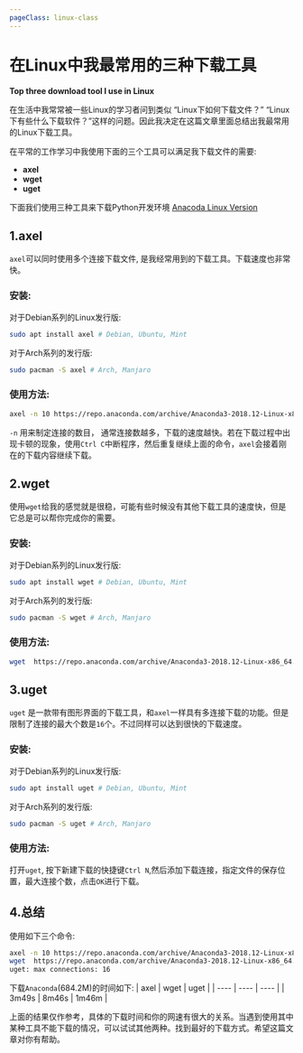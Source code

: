 ```yaml
---
pageClass: linux-class
---
```


# 在Linux中我最常用的三种下载工具 
**Top three download tool I use in Linux**

在生活中我常常被一些Linux的学习者问到类似 “Linux下如何下载文件？” “Linux下有些什么下载软件？”这样的问题。因此我决定在这篇文章里面总结出我最常用的Linux下载工具。

在平常的工作学习中我使用下面的三个工具可以满足我下载文件的需要:
- **axel**
- **wget**
- **uget**

下面我们使用三种工具来下载Python开发环境 [Anacoda Linux Version](https://repo.anaconda.com/archive/Anaconda3-2018.12-Linux-x86_64.sh)

## 1.axel
`axel`可以同时使用多个连接下载文件, 是我经常用到的下载工具。下载速度也非常快。
### 安装:
对于Debian系列的Linux发行版:
``` bash
sudo apt install axel # Debian, Ubuntu, Mint
```
对于Arch系列的发行版:
```bash
sudo pacman -S axel # Arch, Manjaro
```

### 使用方法:
```bash
axel -n 10 https://repo.anaconda.com/archive/Anaconda3-2018.12-Linux-x86_64.sh
```
`-n` 用来制定连接的数目， 通常连接数越多，下载的速度越快。若在下载过程中出现卡顿的现象，使用`Ctrl C`中断程序，然后重复继续上面的命令，`axel`会接着刚在的下载内容继续下载。


## 2.wget
使用`wget`给我的感觉就是很稳，可能有些时候没有其他下载工具的速度快，但是它总是可以帮你完成你的需要。
### 安装:
对于Debian系列的Linux发行版:
``` bash
sudo apt install wget # Debian, Ubuntu, Mint
```
对于Arch系列的发行版:
```bash
sudo pacman -S wget # Arch, Manjaro
```

### 使用方法:
```bash
wget  https://repo.anaconda.com/archive/Anaconda3-2018.12-Linux-x86_64.sh
```

## 3.uget
`uget` 是一款带有图形界面的下载工具，和`axel`一样具有多连接下载的功能。但是限制了连接的最大个数是`16`个。不过同样可以达到很快的下载速度。
### 安装:
对于Debian系列的Linux发行版:
``` bash
sudo apt install uget # Debian, Ubuntu, Mint
```
对于Arch系列的发行版:
```bash
sudo pacman -S uget # Arch, Manjaro
```

### 使用方法:
打开`uget`, 按下新建下载的快捷键`Ctrl N`,然后添加下载连接，指定文件的保存位置，最大连接个数，点击`OK`进行下载。


## 4.总结
使用如下三个命令:
```bash
axel -n 10 https://repo.anaconda.com/archive/Anaconda3-2018.12-Linux-x86_64.sh
wget  https://repo.anaconda.com/archive/Anaconda3-2018.12-Linux-x86_64.sh
uget: max connections: 16
```
下载`Anaconda`(684.2M)的时间如下:
| axel |  wget |  uget |
| ---- | ---- | ---- |
|  3m49s  |  8m46s    |  1m46m  |

上面的结果仅作参考，具体的下载时间和你的网速有很大的关系。当遇到使用其中某种工具不能下载的情况，可以试试其他两种。找到最好的下载方式。希望这篇文章对你有帮助。



<Livere id="city" uid="MTAyMC80NDg0Mi8yMTM2Mw=="/>